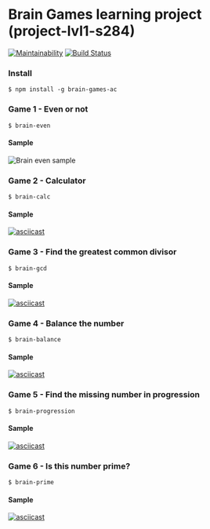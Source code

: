# Brain Games learning project (project-lvl1-s284)

[![Maintainability](https://api.codeclimate.com/v1/badges/7a661b61d77fd6f422b6/maintainability)](https://codeclimate.com/github/alexgitcher/project-lvl1-s284/maintainability) [![Build Status](https://travis-ci.org/alexgitcher/project-lvl1-s284.svg?branch=master)](https://travis-ci.org/alexgitcher/project-lvl1-s284)

### Install

```
$ npm install -g brain-games-ac
```

### Game 1 - Even or not
```
$ brain-even
```
#### Sample

<img src="https://images2.imgbox.com/77/5d/zBsTl0kV_o.gif" alt="Brain even sample">


### Game 2 - Calculator
```
$ brain-calc
```
#### Sample

[![asciicast](https://asciinema.org/a/CIabEF7hCKBcgVu5cY2Y2OgpY.png)](https://asciinema.org/a/CIabEF7hCKBcgVu5cY2Y2OgpY)


### Game 3 - Find the greatest common divisor
```
$ brain-gcd
```
#### Sample

[![asciicast](https://asciinema.org/a/iQE2T9i4NM4SKZsgu0Jq8XIJe.png)](https://asciinema.org/a/iQE2T9i4NM4SKZsgu0Jq8XIJe)


### Game 4 - Balance the number
```
$ brain-balance
```
#### Sample

[![asciicast](https://asciinema.org/a/Q5BZFQyBhnn8jS1r5AQUSh7da.png)](https://asciinema.org/a/Q5BZFQyBhnn8jS1r5AQUSh7da)


### Game 5 - Find the missing number in progression
```
$ brain-progression
```
#### Sample

[![asciicast](https://asciinema.org/a/kfuOwYHuBCJoL3wErLU2pIsEo.png)](https://asciinema.org/a/kfuOwYHuBCJoL3wErLU2pIsEo)


### Game 6 - Is this number prime?
```
$ brain-prime
```
#### Sample

[![asciicast](https://asciinema.org/a/UcWaYEOHjlEaVK8HmphNIAYrl.png)](https://asciinema.org/a/UcWaYEOHjlEaVK8HmphNIAYrl)
